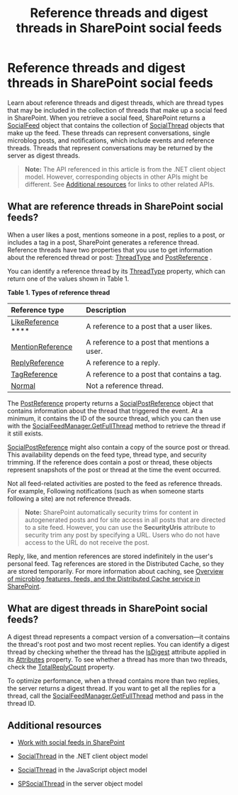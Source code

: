 ﻿---
title: Reference threads and digest threads in SharePoint social feeds
ms.date: 09/25/2017
ms.prod: sharepoint
ms.assetid: 58e68fb2-ba40-4861-912f-355e119a1c41
---


# Reference threads and digest threads in SharePoint social feeds
Learn about reference threads and digest threads, which are thread types that may be included in the collection of threads that make up a social feed in SharePoint.
When you retrieve a social feed, SharePoint returns a  [SocialFeed](https://msdn.microsoft.com/library/Microsoft.SharePoint.Client.Social.SocialFeed.aspx) object that contains the collection of [SocialThread](https://msdn.microsoft.com/library/Microsoft.SharePoint.Client.Social.SocialThread.aspx) objects that make up the feed. These threads can represent conversations, single microblog posts, and notifications, which include events and reference threads. Threads that represent conversations may be returned by the server as digest threads.
  
    
    


> **Note:**
> The API referenced in this article is from the .NET client object model. However, corresponding objects in other APIs might be different. See  [Additional resources](#bk_addresources) for links to other related APIs.
  
    
    


## What are reference threads in SharePoint social feeds?
<a name="bk_whatAreRefThreads"> </a>

When a user likes a post, mentions someone in a post, replies to a post, or includes a tag in a post, SharePoint generates a reference thread. Reference threads have two properties that you use to get information about the referenced thread or post:  [ThreadType](https://msdn.microsoft.com/library/Microsoft.SharePoint.Client.Social.SocialThread.ThreadType.aspx) and [PostReference](https://msdn.microsoft.com/library/Microsoft.SharePoint.Client.Social.SocialThread.PostReference.aspx) .
  
    
    
You can identify a reference thread by its  [ThreadType](https://msdn.microsoft.com/library/Microsoft.SharePoint.Client.Social.SocialThread.ThreadType.aspx) property, which can return one of the values shown in Table 1.
  
    
    

**Table 1. Types of reference thread**


|**Reference type**|**Description**|
|:-----|:-----|
| [LikeReference](https://msdn.microsoft.com/library/Microsoft.SharePoint.Client.Social.SocialThreadType.LikeReference.aspx) **** <br/> |A reference to a post that a user likes.  <br/> |
| [MentionReference](https://msdn.microsoft.com/library/Microsoft.SharePoint.Client.Social.SocialThreadType.MentionReference.aspx) <br/> |A reference to a post that mentions a user.  <br/> |
| [ReplyReference](https://msdn.microsoft.com/library/Microsoft.SharePoint.Client.Social.SocialThreadType.ReplyReference.aspx) <br/> |A reference to a reply.  <br/> |
| [TagReference](https://msdn.microsoft.com/library/Microsoft.SharePoint.Client.Social.SocialThreadType.TagReference.aspx) <br/> |A reference to a post that contains a tag.  <br/> |
| [Normal](https://msdn.microsoft.com/library/Microsoft.SharePoint.Client.Social.SocialThreadType.Normal.aspx) <br/> |Not a reference thread.  <br/> |
   
The  [PostReference](https://msdn.microsoft.com/library/Microsoft.SharePoint.Client.Social.SocialThread.PostReference.aspx) property returns a [SocialPostReference](https://msdn.microsoft.com/library/Microsoft.SharePoint.Client.Social.SocialPostReference.aspx) object that contains information about the thread that triggered the event. At a minimum, it contains the ID of the source thread, which you can then use with the [SocialFeedManager.GetFullThread](https://msdn.microsoft.com/library/Microsoft.SharePoint.Client.Social.SocialFeedManager.GetFullThread.aspx) method to retrieve the thread if it still exists.
  
    
    
 [SocialPostReference](https://msdn.microsoft.com/library/Microsoft.SharePoint.Client.Social.SocialPostReference.aspx) might also contain a copy of the source post or thread. This availability depends on the feed type, thread type, and security trimming. If the reference does contain a post or thread, these objects represent snapshots of the post or thread at the time the event occurred.
  
    
    
Not all feed-related activities are posted to the feed as reference threads. For example, Following notifications (such as when someone starts following a site) are not reference threads.
  
    
    

> **Note:**
> SharePoint automatically security trims for content in autogenerated posts and for site access in all posts that are directed to a site feed. However, you can use the **SecurityUris** attribute to security trim any post by specifying a URL. Users who do not have access to the URL do not receive the post.
  
    
    

Reply, like, and mention references are stored indefinitely in the user's personal feed. Tag references are stored in the Distributed Cache, so they are stored temporarily. For more information about caching, see  [Overview of microblog features, feeds, and the Distributed Cache service in SharePoint](http://technet.microsoft.com/en-us/library/jj219700%28v=office.15%29.aspx#cache).
  
    
    

## What are digest threads in SharePoint social feeds?
<a name="bk_whatAreDigests"> </a>

A digest thread represents a compact version of a conversation—it contains the thread's root post and two most recent replies. You can identify a digest thread by checking whether the thread has the  [IsDigest](https://msdn.microsoft.com/library/Microsoft.SharePoint.Client.Social.SocialThreadAttributes.IsDigest.aspx) attribute applied in its [Attributes](https://msdn.microsoft.com/library/Microsoft.SharePoint.Client.Social.SocialThread.Attributes.aspx) property. To see whether a thread has more than two threads, check the [TotalReplyCount](https://msdn.microsoft.com/library/Microsoft.SharePoint.Client.Social.SocialThread.TotalReplyCount.aspx) property.
  
    
    
To optimize performance, when a thread contains more than two replies, the server returns a digest thread. If you want to get all the replies for a thread, call the  [SocialFeedManager.GetFullThread](https://msdn.microsoft.com/library/Microsoft.SharePoint.Client.Social.SocialFeedManager.GetFullThread.aspx) method and pass in the thread ID.
  
    
    

## Additional resources
<a name="bk_addresources"> </a>


-  [Work with social feeds in SharePoint](work-with-social-feeds-in-sharepoint.md)
    
  
-  [SocialThread](https://msdn.microsoft.com/library/Microsoft.SharePoint.Client.Social.SocialThread.aspx) in the .NET client object model
    
  
-  [SocialThread](http://msdn.microsoft.com/library/46aa4beb-d708-f20e-471e-626c8a7efab7%28Office.15%29.aspx) in the JavaScript object model
    
  
-  [SPSocialThread](https://msdn.microsoft.com/library/Microsoft.Office.Server.Social.SPSocialThread.aspx) in the server object model
    
  

